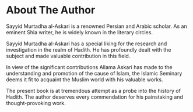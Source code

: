 About The Author
================

Sayyid Murtadha al-Askari is a renowned Persian and Arabic scholar. As
an eminent Shia writer, he is widely known in the literary circles.

Sayyid Murtadha al-Askari has a special liking for the research and
investigation in the realm of Hadith. He has profoundly dealt with the
subject and made valuable contribution in this field.

In view of the significant contributions Allama Askari has made to the
understanding and promotion of the cause of Islam, the Islamic Seminary
deems it fit to acquaint the Muslim world with his valuable works.

The present book is at tremendous attempt as a probe into the history of
Hadith. The author deserves every commendation for his painstaking and
thought-provoking work.


